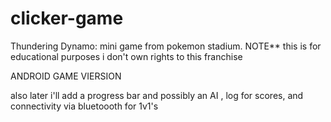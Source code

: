 # clicker-game
Thundering Dynamo: mini game from pokemon stadium.  NOTE** this is for educational purposes i don't own rights to this franchise 

ANDROID GAME VIERSION

also later i'll add a progress bar and possibly an AI , log for scores, and connectivity via bluetoooth for 1v1's
